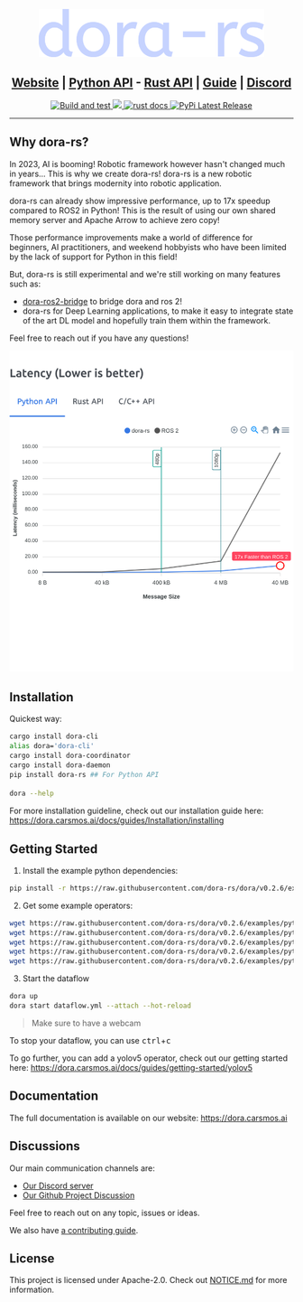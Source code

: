 <p align="center">
    <img src="./docs/src/logo.svg" width="400">
</p>



<h2 align="center">
  <a href="https://dora.carsmos.ai">Website</a>
  |
  <a href="https://dora.carsmos.ai/docs/api/python-api">Python API</a>
  -
  <a href="https://docs.rs/dora-node-api/latest/dora_node_api/">Rust API</a>
  |
  <a href="https://dora.carsmos.ai/docs/guides/">Guide</a>
  |
  <a href="https://discord.gg/UThgXmRK">Discord</a>
</h2>

<div align="center">
  <a href="https://github.com/dora-rs/dora/actions">
    <img src="https://github.com/dora-rs/dora/workflows/CI/badge.svg" alt="Build and test"/>
  </a>
  <a href="https://crates.io/crates/dora-rs">
    <img src="https://img.shields.io/crates/v/dora_node_api.svg"/>
  </a>
  <a href="https://docs.rs/dora-node-api/latest/dora_node_api/">
    <img src="https://docs.rs/dora-node-api/badge.svg" alt="rust docs"/>
  </a>
  <a href="https://pypi.org/project/dora-rs/">
    <img src="https://img.shields.io/pypi/v/dora-rs.svg" alt="PyPi Latest Release"/>
  </a>
</div>

---

## Why dora-rs?

In 2023, AI is booming! Robotic framework however hasn't changed much in years... This is why we create dora-rs! dora-rs is a new robotic framework that brings modernity into robotic application.

dora-rs can already show impressive performance, up to 17x speedup compared to ROS2 in Python! This is the result of using our own shared memory server and Apache Arrow to achieve zero copy!

Those performance improvements make a world of difference for beginners, AI practitioners, and weekend hobbyists who have been limited by the lack of support for Python in this field!

But, dora-rs is still experimental and we're still working on many features such as:
- [dora-ros2-bridge](https://github.com/dora-rs/dora-ros2-bridge) to bridge dora and ros 2!
- dora-rs for Deep Learning applications, to make it easy to integrate state of the art DL model and hopefully train them within the framework.

Feel free to reach out if you have any questions!

<p align="center">
    <img src="./docs/src/latency.png" width="600">
    
</p>

## Installation

Quickest way:

```bash
cargo install dora-cli
alias dora='dora-cli'
cargo install dora-coordinator
cargo install dora-daemon
pip install dora-rs ## For Python API

dora --help
```

For more installation guideline, check out our installation guide here: https://dora.carsmos.ai/docs/guides/Installation/installing

## Getting Started


1. Install the example python dependencies:
```bash
pip install -r https://raw.githubusercontent.com/dora-rs/dora/v0.2.6/examples/python-operator-dataflow/requirements.txt
```

2. Get some example operators:
```bash
wget https://raw.githubusercontent.com/dora-rs/dora/v0.2.6/examples/python-operator-dataflow/webcam.py
wget https://raw.githubusercontent.com/dora-rs/dora/v0.2.6/examples/python-operator-dataflow/plot.py
wget https://raw.githubusercontent.com/dora-rs/dora/v0.2.6/examples/python-operator-dataflow/utils.py
wget https://raw.githubusercontent.com/dora-rs/dora/v0.2.6/examples/python-operator-dataflow/object_detection.py
wget https://raw.githubusercontent.com/dora-rs/dora/v0.2.6/examples/python-operator-dataflow/dataflow.yml
```

3. Start the dataflow
```bash
dora up
dora start dataflow.yml --attach --hot-reload
```

> Make sure to have a webcam 

To stop your dataflow, you can use <kbd>ctrl</kbd>+<kbd>c</kbd>

To go further, you can add a yolov5 operator, check out our getting started here: https://dora.carsmos.ai/docs/guides/getting-started/yolov5

## Documentation

The full documentation is available on our website: https://dora.carsmos.ai 

## Discussions

Our main communication channels are:
- [Our Discord server](https://discord.gg/ucY3AMeu)
- [Our Github Project Discussion](https://github.com/orgs/dora-rs/discussions)

Feel free to reach out on any topic, issues or ideas.

We also have [a contributing guide](CONTRIBUTING.md).

## License

This project is licensed under Apache-2.0. Check out [NOTICE.md](NOTICE.md) for more information.
